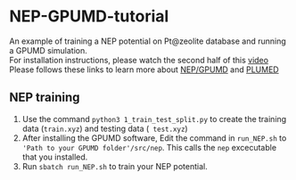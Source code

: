 # NEP-GPUMD-tutorial
An example of training a NEP potential on Pt@zeolite database and running a GPUMD simulation.\
For installation instructions, please watch the second half of this [video](https://youtu.be/UFqUJcnxXUQ?feature=shared)\
Please follows these links to learn more about [NEP/GPUMD](https://gpumd.org/) and [PLUMED](https://www.plumed.org/doc-v2.8/user-doc/html/_m_e_t_a_d.html)
## NEP training 
1. Use the command ````python3 1_train_test_split.py```` to create the training data (````train.xyz````) and testing data (```` test.xyz````)
2. After installing the GPUMD software, Edit the command in ````run_NEP.sh```` to ````'Path to your GPUMD folder'/src/nep````. This calls the ````nep```` excecutable that you installed.
3. Run ````sbatch run_NEP.sh```` to train your NEP potential. 
